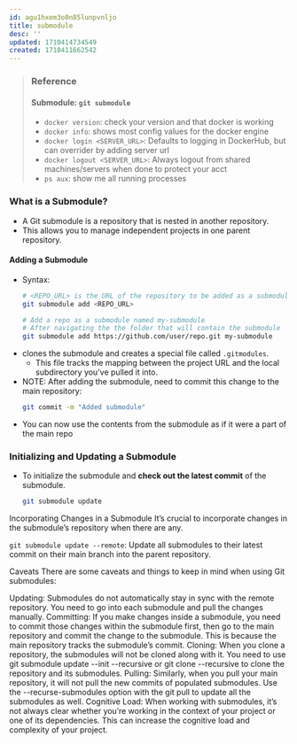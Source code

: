 ```yaml
---
id: agu1hxem3o0n85lunpvnljo
title: submodule
desc: ''
updated: 1710414734549
created: 1710411662542
---
```


> ### Reference
>
> #### Submodule: `git submodule`
>
> -   `docker version`: check your version and that docker is working
> -   `docker info`: shows most config values for the docker engine
> -   `docker login <SERVER_URL>`: Defaults to logging in DockerHub, but can overrider by adding server url
> -   `docker logout <SERVER_URL>`: Always logout from shared machines/servers when done to protect your acct
> -   `ps aux`: show me all running processes

### What is a Submodule?
- A Git submodule is a repository that is nested in another repository. 
- This allows you to manage independent projects in one parent repository.

#### Adding a Submodule
- Syntax:
    ``` sh
    # <REPO_URL> is the URL of the repository to be added as a submodule.
    git submodule add <REPO_URL>    
    
    # Add a repo as a submodule named my-submodule
    # After navigating the the folder that will contain the submodule
    git submodule add https://github.com/user/repo.git my-submodule
    ```
- clones the submodule and creates a special file called `.gitmodules`. 
    - This file tracks the mapping between the project URL and the local subdirectory you've pulled it into.
- NOTE: After adding the submodule, need to commit this change to the main repository:
    ``` sh
    git commit -m "Added submodule"
    ```
- You can now use the contents from the submodule as if it were a part of the main repo


### Initializing and Updating a Submodule

- To initialize the submodule and **check out the latest commit** of the submodule.
    ``` sh
    git submodule update
    ```

Incorporating Changes in a Submodule
It’s crucial to incorporate changes in the submodule’s repository when there are any.


`git submodule update --remote`:  Update all submodules to their latest commit on their main branch into the parent repository.

Caveats
There are some caveats and things to keep in mind when using Git submodules:

Updating: Submodules do not automatically stay in sync with the remote repository. You need to go into each submodule and pull the changes manually.
Committing: If you make changes inside a submodule, you need to commit those changes within the submodule first, then go to the main repository and commit the change to the submodule. This is because the main repository tracks the submodule’s commit.
Cloning: When you clone a repository, the submodules will not be cloned along with it. You need to use git submodule update --init --recursive or git clone --recursive <repository> to clone the repository and its submodules.
Pulling: Similarly, when you pull your main repository, it will not pull the new commits of populated submodules. Use the --recurse-submodules option with the git pull to update all the submodules as well.
Cognitive Load: When working with submodules, it’s not always clear whether you’re working in the context of your project or one of its dependencies. This can increase the cognitive load and complexity of your project.